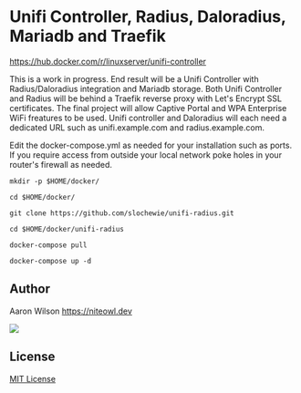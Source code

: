 # Unifi Controller, Radius, Daloradius, Mariadb and Traefik
https://hub.docker.com/r/linuxserver/unifi-controller

This is a work in progress.
End result will be a Unifi Controller with Radius/Daloradius integration and Mariadb storage.
Both Unifi Controller and Radius will be behind a Traefik reverse proxy with Let's Encrypt SSL certificates.
The final project will allow Captive Portal and WPA Enterprise WiFi freatures to be used.
Unifi controller and Daloradius will each need a dedicated URL such as unifi.example.com and radius.example.com.


Edit the docker-compose.yml as needed for your installation such as ports. If you require access from outside your local network poke holes in your router's firewall as needed.

```
mkdir -p $HOME/docker/
```
```
cd $HOME/docker/
```
```
git clone https://github.com/slochewie/unifi-radius.git
```
```
cd $HOME/docker/unifi-radius
```
```
docker-compose pull
```
```
docker-compose up -d
```



## Author

Aaron Wilson <https://niteowl.dev>

[![](https://cdn.buymeacoffee.com/buttons/default-blue.png)](https://www.buymeacoffee.com/slochewie)

## License

[MIT License](./LICENSE)
